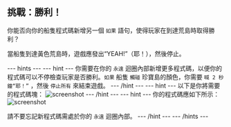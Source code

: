 ## 挑戰：勝利！

你能否向你的船隻程式碼新增另一個 `如果` 語句，使得玩家在到達荒島時取得勝利？

當船隻到達黃色荒島時，遊戲應發出“YEAH!”（耶！），然後停止。 

--- hints ---
--- hint ---
你需要在你的 `永遠` 迴圈內部新增更多程式碼，以便你的程式碼可以不停檢查玩家是否勝利。`如果` 船隻 `觸碰` 珍寶島的顏色，你需要 `喊 2 秒鐘“耶！”` ，然後 `停止所有` 來結束遊戲。 
--- /hint ---
--- hint ---
以下是你將需要的程式碼塊：
![screenshot](images/boat-win-blocks.png)
--- /hint ---
--- hint ---
你的程式碼應如下所示：
![screenshot](images/boat-win-code.png)

請不要忘記新程式碼需處於你的 `永遠` 迴圈內部。 
--- /hint ---
--- /hints ---

